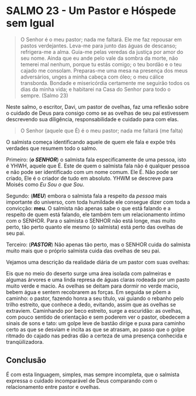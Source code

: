 # SALMO 23 - Um Pastor e Hóspede sem Igual

> O Senhor é o meu pastor; nada me faltará. Ele me faz repousar em pastos verdejantes. Leva-me para junto das águas de descanso;
refrigera-me a alma. Guia-me pelas veredas da justiça por amor do seu nome. Ainda que eu ande pelo vale da sombra da morte, não temerei mal nenhum,  porque tu estás comigo; o teu bordão e o teu cajado me consolam. Preparas-me uma mesa na presença dos meus adversários, unges a minha cabeça com óleo; o meu cálice transborda. Bondade e misericórdia certamente me seguirão todos os dias da minha vida; e habitarei na Casa do Senhor para todo o sempre. (Salmo 23)

Neste salmo, o escritor, Davi, um pastor de ovelhas, faz uma reflexão sobre o cuidado de Deus para consigo como se as ovelhas de seu pai estivessem descrevendo sua diligência, responsabilidade e cuidado para com elas.

> O Senhor (aquele que É) é o meu pastor; nada me faltará (me falta)

O salmista começa identificando aquele de quem ele fala e expõe três verdades que resumem todo o salmo. 

Primeiro: (***o SENHOR***) o salmista fala especificamente de uma pessoa, isto é YHWH, aquele que É. Este de quem o salmista fala não é qualquer pessoa e não pode ser identificado com um nome comum. Ele É. Não pode ser criado, Ele é o criador de tudo em absoluto. YHWM se descreve para Moisés como *Eu Sou o que Sou*.

Segundo: (***MEU***) embora o salmista fala a respeito da *pessoa* mais importante do universo, com toda humildade ele consegue dizer com toda a convicção: **meu**. O salmista não apenas sabe o que está falando e a respeito de quem está falando, ele também tem um relacionamento íntimo com o SENHOR. Para o salmista o SENHOR não está longe, mas muito perto, tão perto quanto ele mesmo (o salmista) está perto das ovelhas de seu pai.

Terceiro: (***PASTOR***) Não apenas tão perto, mas o SENHOR cuida do salmista muito mais que o próprio salmista cuida das ovelhas de seu pai.

Vejamos uma descrição da realidade diária de um pastor com suas ovelhas:

Eis que no meio do deserto surge uma área isolada com palmeiras e algumas 
árvores e uma linda represa de águas claras rodeada por um pasto muito verde e macio.
As ovelhas se deitam para dormir no verde macio, bebem água e sentem recobrarem as forças. 
Em seguida se põem a caminho: o pastor,
fazendo honra a seu título, vai guiando o rebanho pelo trilho estreito, que
conhece a dedo, evitando, assim que as ovelhas se extraviem. Caminhando
por beco estreito, surge a escuridão: as ovelhas, com pouco sentido de
orientação e sem poderem ver o pastor, obedecem a sinais de sons e tato: um
golpe leve de bastão dirige e puxa para caminho certo as que se desviam e incita
as que se atrasam, ao passo que o golpe ritmado do cajado nas pedras dão
a certeza de uma presença conhecida e tranqüilizadora.

## Conclusão

É com esta linguagem, simples, mas sempre incompleta, que o salmista expressa o cuidado incomparável de Deus comparando com o relacionamento entre pastor e ovelhas.
